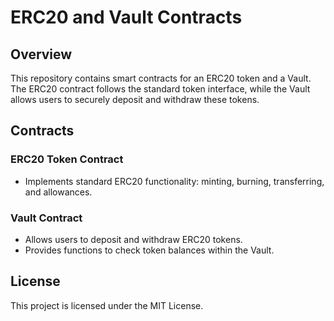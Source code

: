 # ERC20 and Vault Contracts

## Overview

This repository contains smart contracts for an ERC20 token and a Vault. The ERC20 contract follows the standard token interface, while the Vault allows users to securely deposit and withdraw these tokens.

## Contracts

### ERC20 Token Contract

- Implements standard ERC20 functionality: minting, burning, transferring, and allowances.

### Vault Contract

- Allows users to deposit and withdraw ERC20 tokens.
- Provides functions to check token balances within the Vault.


## License

This project is licensed under the MIT License.
